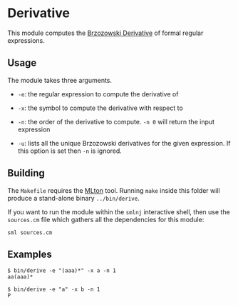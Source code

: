 # Derivative

This module computes the [Brzozowski Derivative](https://en.wikipedia.org/wiki/Brzozowski_derivative) of formal regular expressions.

## Usage

The module takes three arguments.

- `-e`: the regular expression to compute the derivative of

- `-x`: the symbol to compute the derivative with respect to

- `-n`: the order of the derivative to compute. `-n 0` will return the input expression

- `-u`: lists all the unique Brzozowski derivatives for the given expression. If this option is set then `-n` is ignored.

## Building

The `Makefile` requires the [MLton](http://mlton.org/) tool. Running `make` inside this folder will produce a stand-alone binary `../bin/derive`.

If you want to run the module within the `smlnj` interactive shell, then use the `sources.cm` file which gathers all the dependencies for this module:

```{bash}
sml sources.cm
```

## Examples

```{bash}
$ bin/derive -e "(aaa)*" -x a -n 1
aa(aaa)*
```

```{bash}
$ bin/derive -e "a" -x b -n 1
P
```

